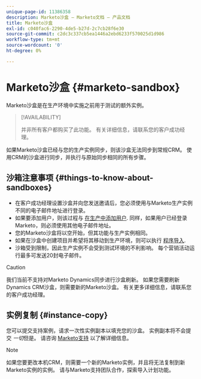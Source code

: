 ```yaml
---
unique-page-id: 11386358
description: Marketo沙盒 — Marketo文档 — 产品文档
title: Marketo沙盒
exl-id: c040fac6-2290-4de5-b27d-2c7cb28f6e30
source-git-commit: c2dc3c337cb5ea1446a2ebd6233f570025d1d986
workflow-type: tm+mt
source-wordcount: '0'
ht-degree: 0%

---
```


# Marketo沙盒 {#marketo-sandbox}

Marketo沙盒是在生产环境中实施之前用于测试的额外实例。

>[!AVAILABILITY]
>
>并非所有客户都购买了此功能。 有关详细信息，请联系您的客户成功经理。

如果Marketo沙盒已经与您的生产实例同步，则该沙盒无法同步到常规CRM。 使用CRM的沙盒进行同步，并执行与原始同步相同的所有步骤。

## 沙箱注意事项 {#things-to-know-about-sandboxes}

* 在客户成功经理设置沙盒并向您发送邀请后，您必须使用与Marketo生产实例不同的电子邮件地址进行登录。
* 如果要添加用户，则该过程与 [在生产中添加用户](/help/marketo/product-docs/administration/users-and-roles/managing-marketo-users.md#create-users). 同样，如果用户已经登录Marketo，则必须使用其他电子邮件地址。
* 您的Marketo沙盒将以空开始，但其功能与生产实例相同。
* 如果在沙盒中创建项目并希望将其移动到生产环境，则可以执行 [程序导入](/help/marketo/product-docs/core-marketo-concepts/programs/working-with-programs/import-a-program.md).
* 沙箱受到限制，因此生产实例不会受到测试环境的不利影响。 每个营销活动运行最多可发送20封电子邮件。

>[!CAUTION]
>
>我们当前不支持对Marketo Dynamics同步进行沙盒刷新。 如果您需要刷新Dynamics CRM沙盒，则需要新的Marketo沙盒。 有关更多详细信息，请联系您的客户成功经理。

## 实例复制 {#instance-copy}

您可以提交支持案例，请求一次性实例副本以填充您的沙盒。 实例副本将不会提交 _一切_&#x200B;但是。 请咨询 [Marketo支持](https://nation.marketo.com/t5/Support/ct-p/Support) 以了解详细信息。

>[!NOTE]
>
>如果您要更改本机CRM，则需要一个新的Marketo实例，并且将无法复制到新Marketo实例的实例。 请与Marketo支持团队合作，探索导入计划功能。
